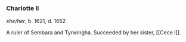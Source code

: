### Charlotte II
*she/her*, b. 1621, d. 1652

A ruler of Sembara and Tyrwingha. Succeeded by her sister, [[Cece I]].

